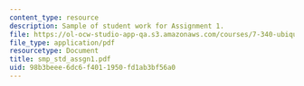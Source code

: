 ```yaml
---
content_type: resource
description: Sample of student work for Assignment 1.
file: https://ol-ocw-studio-app-qa.s3.amazonaws.com/courses/7-340-ubiquitination-the-proteasome-and-human-disease-fall-2004/98b3beee6dc6f4011950fd1ab3bf56a0_smp_std_assgn1.pdf
file_type: application/pdf
resourcetype: Document
title: smp_std_assgn1.pdf
uid: 98b3beee-6dc6-f401-1950-fd1ab3bf56a0
---
```

